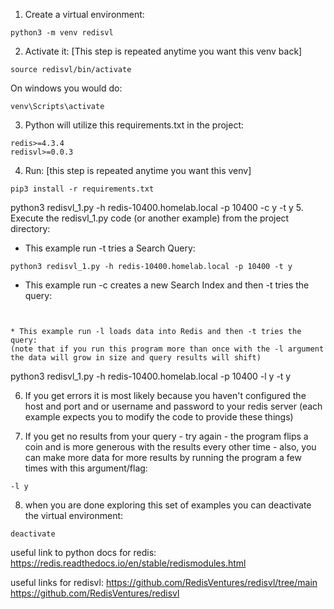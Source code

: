 
1. Create a virtual environment:

```
python3 -m venv redisvl
```

2. Activate it:  [This step is repeated anytime you want this venv back]

```
source redisvl/bin/activate
```

On windows you would do:

```
venv\Scripts\activate
```

3. Python will utilize this requirements.txt in the project:

```
redis>=4.3.4
redisvl>=0.0.3
```

4. Run: [this step is repeated anytime you want this venv]

```
pip3 install -r requirements.txt
```

python3 redisvl_1.py -h redis-10400.homelab.local -p 10400 -c y -t y
5. Execute the redisvl_1.py code (or another example) from the project directory:

* This example run -t tries a Search Query:
```
python3 redisvl_1.py -h redis-10400.homelab.local -p 10400 -t y
```

* This example run -c creates a new Search Index and then -t tries the query:
```
```
```

* This example run -l loads data into Redis and then -t tries the query:  
(note that if you run this program more than once with the -l argument the data will grow in size and query results will shift)
```
python3 redisvl_1.py -h redis-10400.homelab.local -p 10400 -l y -t y

6. If you get errors it is most likely because you haven't configured the host and port and or username and password to your redis server (each example expects you to modify the code to provide these things)

7. If you get no results from your query - try again  - the program flips a coin and is more generous with the results every other time - also, you can make more data for more results by running the program a few times with this argument/flag: 

```
-l y
``````

8. when you are done exploring this set of examples you can deactivate the virtual environment:

```
deactivate
```

useful link to python docs for redis:
https://redis.readthedocs.io/en/stable/redismodules.html 

useful links for redisvl:
https://github.com/RedisVentures/redisvl/tree/main 
https://github.com/RedisVentures/redisvl 

